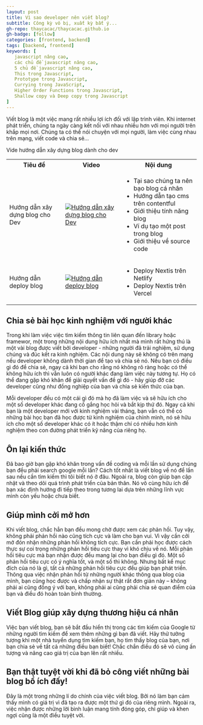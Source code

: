 ```yaml
---
layout: post
title: Vì sao developer nên viết blog?
subtitle: Công kỳ vô bị, xuất kỳ bất ý...
gh-repo: thaycacac/thaycacac.github.io
gh-badge: [follow]
categories: [frontend, backend]
tags: [backend, frontend]
keywords: [
   javascript nâng cao,
   các chủ đề javascript nâng cao,
   5 chủ đề javascript nâng cao,
   This trong Javascript,
   Prototype trong Javascript,
   Currying trong JavaScript,
   Higher Order Functions trong Javascript,
   Shallow copy và Deep copy trong Javascript 
]
---
```


Viết blog là một việc mang rất nhiều lợi ích đối với lập trình viên. Khi internet phát triển, chúng ta ngày càng kết nối với nhau nhiều hơn với mọi người trên khắp mọi nơi. Chúng ta có thể nói chuyện với mọi người, làm việc cùng nhau trên mạng, viết code và chia sẻ…

Vide hướng dẫn xây dựng blog dành cho dev

<table>
  <tr>
    <th>Tiêu đề</th>
    <th>Video</th>
    <th>Nội dung</th>
  </tr>
  <tr>
    <td>Hướng dẫn xây dựng blog cho Dev</td>
    <td>
       <a href="https://youtu.be/b8L2J5OiJrs" target="_blank">
         <img alt="Hướng dẫn xây dựng blog cho Dev" src="https://user-images.githubusercontent.com/29374426/187137610-939c535e-2ccf-4c3f-b968-258f0fef1fc9.png"/>
       </a>
    </td>
    <td>
      <ul>
        <li>Tại sao chúng ta nên bạo blog cá nhân</li>
        <li>Hướng dẫn tạo cms trên contentful</li>
        <li>Giới thiệu tính năng blog</li>
        <li>Ví dụ tạo một post trong blog</li>
        <li>Giới thiệu về source code</li>
      </ul>
    </td>
  </tr>
  <tr>
    <td>Hướng dẫn deploy blog</td>
    <td>
       <a href="https://youtu.be/0QwX4D7zVkg" target="_blank">
         <img alt="Hướng dẫn deploy blog" src="https://user-images.githubusercontent.com/29374426/187137524-08102415-eca2-48f1-b30b-cf01dde1de58.png"/>
       </a>
    </td>
    <td>
    <ul>
        <li>Deploy Nextis trên Netlify</li>
        <li>Deploy Nextis trên Vercel</li>
      </ul>
    </td>
  </tr>
</table>


## Chia sẻ bài học kinh nghiệm với người khác

Trong khi làm việc việc tìm kiếm thông tin liên quan đến library hoặc framewor, một trong những nội dung hữu ích nhất mà mình rất hứng thú là một vài blog được viết bởi developer - những người đã trải nghiệm, sử dụng chúng và đúc kết ra kinh nghiệm.
Các nội dung này sẽ không có trên mạng nếu developer không dành thời gian để tạo và chia sẻ nó. Nếu bạn có điều gì đó để chia sẻ, ngay cả khi bạn cho rằng nó không rõ ràng hoặc có thể không hữu ích thì vẫn luôn có người khác đang làm việc này tương tự. Họ có thể đang gặp khó khăn để giải quyết vấn đề gì đó - hãy giúp đỡ các developer cũng như đồng nghiệp của bạn và chia sẻ kiến thức của bạn.

Mỗi developer đều có một cái gì đó mà họ đã làm việc và sẽ hữu ích cho một số developer khác đang cố gắng học hỏi và bắt kịp thứ đó. Ngay cả khi bạn là một developer mới với kinh nghiệm vài tháng, bạn vẫn có thể có những bài học bạn đã học được từ kinh nghiệm của chính mình, nó sẽ hữu ích cho một số developer khác có ít hoặc thậm chí có nhiều hơn kinh nghiệm theo con đường phát triển kỹ năng của riêng họ.

## Ôn lại kiến thức

Đã bao giờ bạn gặp khó khăn trong vấn đề coding và mỗi lần sử dụng chúng bạn đều phải search google mỗi lần? Cách tốt nhất là viết blog về nó để lần sau nếu cần tìm kiếm thì tôi biết nó ở đâu.
Ngoài ra, blog còn giúp bạn cập nhật và theo dõi quá trình phát triển của bản thân. Nó vô cùng hữu ích để bạn xác định hướng đi tiếp theo trong tương lai dựa trên những lĩnh vực mình còn yếu hoặc chưa biết.

## Giúp mình cởi mở hơn

Khi viết blog, chắc hẳn bạn đều mong chờ được xem các phản hồi. Tuy vậy, không phải phản hồi nào cũng tích cực và làm cho bạn vui. Vì vậy cần cởi mở đón nhận những phản hồi không tích cực.
Bạn cần phải học được cách thực sự coi trọng những phản hồi tiêu cực thay vì khó chịu về nó. Mỗi phản hồi tiêu cực mà bạn nhận được đều mang lại cho bạn điều gì đó. Một số phản hồi tiêu cực có ý nghĩa tốt, và một số thì không. Nhưng bất kể mục đích của nó là gì, tất cả những phản hồi tiêu cực đều giúp bạn phát triển.
Thông qua việc nhận phản hồi từ những người khác thông qua blog của mình, bạn cũng  học được và chấp nhận sự thật rất đơn giản này – không phải ai cũng đồng ý với bạn, không phải ai cũng phải chia sẻ quan điểm của bạn và điều đó hoàn toàn bình thường.

## Viết Blog giúp xây dựng thương hiệu cá nhân

Việc bạn viết blog, bạn sẽ bắt đầu hiển thị trong các tìm kiếm của Google từ những người tìm kiếm để xem thêm những gì bạn đã viết. Hãy thử tưởng tượng khi một nhà tuyển dụng tìm kiếm bạn, họ tìm thấy blog của bạn, nơi bạn chia sẻ về tất cả những điều bạn biết! Chắc chắn điều đó sẽ vô cùng ấn tượng và nâng cao giá trị của bạn lên rất nhiều.
 
 
## Bạn thật tuyệt vời khi đã bỏ công viết những bài blog bổ ích đấy!
Đây là một trong những lí do chính của việc viết blog. Bởi nó làm bạn cảm thấy mình có giá trị vì đã tạo ra được một thứ gì đó của riêng mình. Ngoài ra, việc nhận được những lời bình luận mang tính đóng góp, chỉ giúp và khen ngợi cũng là một điều tuyệt vời.

